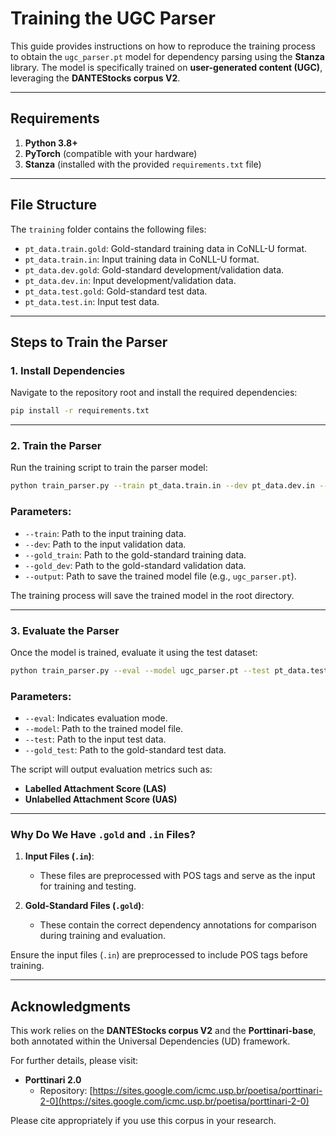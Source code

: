 
# Training the UGC Parser

This guide provides instructions on how to reproduce the training process to obtain the `ugc_parser.pt` model for dependency parsing using the **Stanza** library. The model is specifically trained on **user-generated content (UGC)**, leveraging the **DANTEStocks corpus V2**.

---

## Requirements

1. **Python 3.8+**
2. **PyTorch** (compatible with your hardware)
3. **Stanza** (installed with the provided `requirements.txt` file)

---

## File Structure

The `training` folder contains the following files:

- `pt_data.train.gold`: Gold-standard training data in CoNLL-U format.
- `pt_data.train.in`: Input training data in CoNLL-U format.
- `pt_data.dev.gold`: Gold-standard development/validation data.
- `pt_data.dev.in`: Input development/validation data.
- `pt_data.test.gold`: Gold-standard test data.
- `pt_data.test.in`: Input test data.

---

## Steps to Train the Parser

### 1. Install Dependencies

Navigate to the repository root and install the required dependencies:

```bash
pip install -r requirements.txt
```

---

### 2. Train the Parser

Run the training script to train the parser model:

```bash
python train_parser.py --train pt_data.train.in --dev pt_data.dev.in --gold_train pt_data.train.gold --gold_dev pt_data.dev.gold --output ugc_parser.pt
```

### Parameters:
- `--train`: Path to the input training data.
- `--dev`: Path to the input validation data.
- `--gold_train`: Path to the gold-standard training data.
- `--gold_dev`: Path to the gold-standard validation data.
- `--output`: Path to save the trained model file (e.g., `ugc_parser.pt`).

The training process will save the trained model in the root directory.

---

### 3. Evaluate the Parser

Once the model is trained, evaluate it using the test dataset:

```bash
python train_parser.py --eval --model ugc_parser.pt --test pt_data.test.in --gold_test pt_data.test.gold
```

### Parameters:
- `--eval`: Indicates evaluation mode.
- `--model`: Path to the trained model file.
- `--test`: Path to the input test data.
- `--gold_test`: Path to the gold-standard test data.

The script will output evaluation metrics such as:
- **Labelled Attachment Score (LAS)**
- **Unlabelled Attachment Score (UAS)**

---

### Why Do We Have `.gold` and `.in` Files?

1. **Input Files (`.in`)**:
   - These files are preprocessed with POS tags and serve as the input for training and testing.

2. **Gold-Standard Files (`.gold`)**:
   - These contain the correct dependency annotations for comparison during training and evaluation.


Ensure the input files (`.in`) are preprocessed to include POS tags before training.

---

## Acknowledgments

This work relies on the **DANTEStocks corpus V2** and the **Porttinari-base**, both annotated within the Universal Dependencies (UD) framework.

For further details, please visit:

- **Porttinari 2.0**
  - Repository: [https://sites.google.com/icmc.usp.br/poetisa/porttinari-2-0](https://sites.google.com/icmc.usp.br/poetisa/porttinari-2-0)

Please cite appropriately if you use this corpus in your research.
